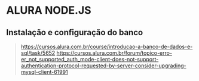 # ALURA NODE.JS

## Instalação e configuração do banco

> https://cursos.alura.com.br/course/introducao-a-banco-de-dados-e-sql/task/5652
> https://cursos.alura.com.br/forum/topico-erro-er_not_supported_auth_mode-client-does-not-support-authentication-protocol-requested-by-server-consider-upgrading-mysql-client-61991
